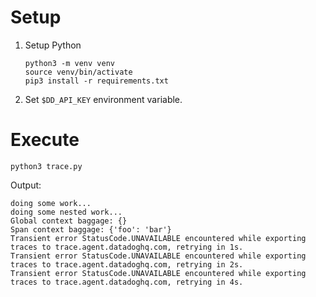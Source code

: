 # Setup

1. Setup Python

    ```
    python3 -m venv venv
    source venv/bin/activate
    pip3 install -r requirements.txt
    ```

2. Set `$DD_API_KEY` environment variable.

# Execute

```
python3 trace.py
```

Output:

```
doing some work...
doing some nested work...
Global context baggage: {}
Span context baggage: {'foo': 'bar'}
Transient error StatusCode.UNAVAILABLE encountered while exporting traces to trace.agent.datadoghq.com, retrying in 1s.
Transient error StatusCode.UNAVAILABLE encountered while exporting traces to trace.agent.datadoghq.com, retrying in 2s.
Transient error StatusCode.UNAVAILABLE encountered while exporting traces to trace.agent.datadoghq.com, retrying in 4s.
```
